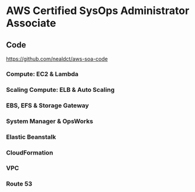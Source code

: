 # AWS Certified SysOps Administrator Associate
## Code
https://github.com/nealdct/aws-soa-code

### Compute: EC2 & Lambda
### Scaling Compute: ELB & Auto Scaling
### EBS, EFS & Storage Gateway
### System Manager & OpsWorks
### Elastic Beanstalk
### CloudFormation
### VPC
### Route 53
